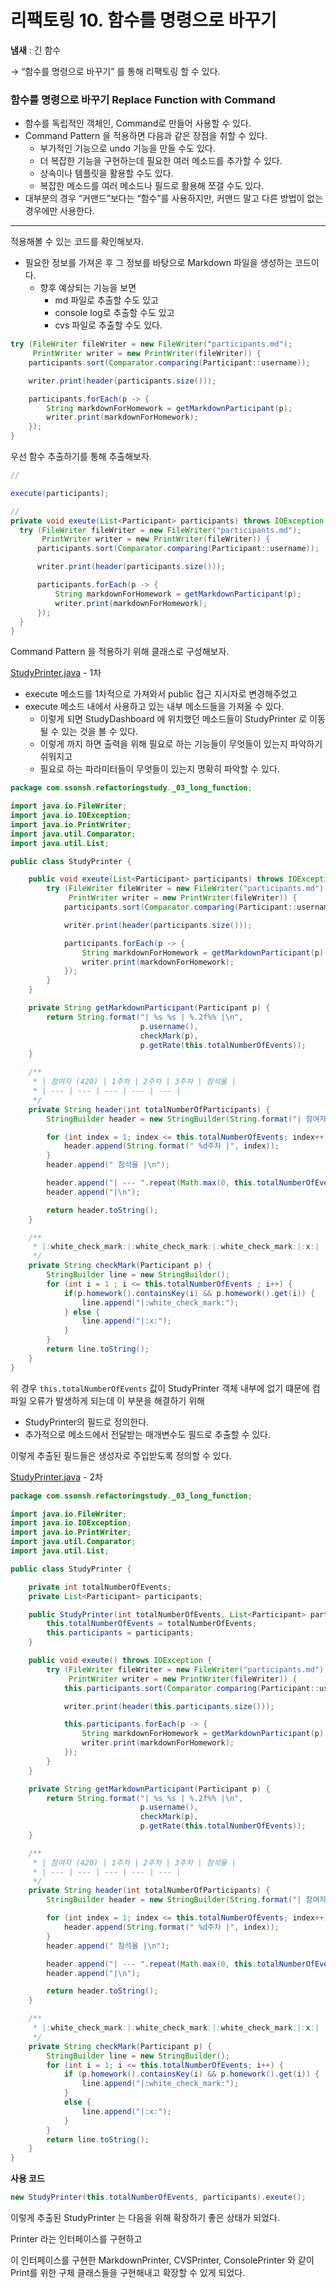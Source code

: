 # 리팩토링 10. 함수를 명령으로 바꾸기

**냄새** : 긴 함수

→ “함수를 명령으로 바꾸기” 를 통해 리팩토링 할 수 있다.

### 함수를 명령으로 바꾸기 Replace Function with Command

- 함수를 독립적인 객체인, Command로 만들어 사용할 수 있다.
- Command Pattern 을 적용하면 다음과 같은 장점을 취할 수 있다.
    - 부가적인 기능으로 undo 기능을 만들 수도 있다.
    - 더 복잡한 기능을 구현하는데 필요한 여러 메소드를 추가할 수 있다.
    - 상속이나 템플릿을 활용할 수도 있다.
    - 복잡한 메소드를 여러 메소드나 필드로 활용해 쪼갤 수도 있다.
- 대부분의 경우 “커맨드”보다는 “함수”를 사용하지만, 커맨드 말고 다른 방법이 없는 경우에만 사용한다.

---

적용해볼 수 있는 코드를 확인해보자.

- 필요한 정보를 가져온 후 그 정보를 바탕으로 Markdown 파일을 생성하는 코드이다.
    - 향후 예상되는 기능을 보면
        - md 파일로 추출할 수도 있고
        - console log로 추출할 수도 있고
        - cvs 파일로 추출할 수도 있다.

```java
try (FileWriter fileWriter = new FileWriter("participants.md");
     PrintWriter writer = new PrintWriter(fileWriter)) {
    participants.sort(Comparator.comparing(Participant::username));

    writer.print(header(participants.size()));

    participants.forEach(p -> {
        String markdownForHomework = getMarkdownParticipant(p);
        writer.print(markdownForHomework);
    });
}
```

우선 함수 추출하기를 통해 추출해보자.

```java
//

execute(participants);

//
private void exeute(List<Participant> participants) throws IOException {
  try (FileWriter fileWriter = new FileWriter("participants.md");
       PrintWriter writer = new PrintWriter(fileWriter)) {
      participants.sort(Comparator.comparing(Participant::username));

      writer.print(header(participants.size()));

      participants.forEach(p -> {
          String markdownForHomework = getMarkdownParticipant(p);
          writer.print(markdownForHomework);
      });
  }
}
```

Command Pattern 을 적용하기 위해 클래스로 구성해보자.

[StudyPrinter.java](http://StudyPrinter.java) - 1차

- execute 메소드를 1차적으로 가져와서 public 접근 지시자로 변경해주었고
- execute 메소드 내에서 사용하고 있는 내부 메소드들을 가져올 수 있다.
    - 이렇게 되면 StudyDashboard 에 위치했던 메소드들이 StudyPrinter 로 이동될 수 있는 것을 볼 수 있다.
    - 이렇게 까지 하면 출력을 위해 필요로 하는 기능들이 무엇들이 있는지 파악하기 쉬워지고
    - 필요로 하는 파라미터들이 무엇들이 있는지 명확히 파악할 수 있다.

```java
package com.ssonsh.refactoringstudy._03_long_function;

import java.io.FileWriter;
import java.io.IOException;
import java.io.PrintWriter;
import java.util.Comparator;
import java.util.List;

public class StudyPrinter {

    public void exeute(List<Participant> participants) throws IOException {
        try (FileWriter fileWriter = new FileWriter("participants.md");
             PrintWriter writer = new PrintWriter(fileWriter)) {
            participants.sort(Comparator.comparing(Participant::username));

            writer.print(header(participants.size()));

            participants.forEach(p -> {
                String markdownForHomework = getMarkdownParticipant(p);
                writer.print(markdownForHomework);
            });
        }
    }

    private String getMarkdownParticipant(Participant p) {
        return String.format("| %s %s | %.2f%% |\n",
                             p.username(),
                             checkMark(p),
                             p.getRate(this.totalNumberOfEvents));
    }

    /**
     * | 참여자 (420) | 1주차 | 2주차 | 3주차 | 참석율 |
     * | --- | --- | --- | --- | --- |
     */
    private String header(int totalNumberOfParticipants) {
        StringBuilder header = new StringBuilder(String.format("| 참여자 (%d) |", totalNumberOfParticipants));

        for (int index = 1; index <= this.totalNumberOfEvents; index++) {
            header.append(String.format(" %d주차 |", index));
        }
        header.append(" 참석율 |\n");

        header.append("| --- ".repeat(Math.max(0, this.totalNumberOfEvents + 2)));
        header.append("|\n");

        return header.toString();
    }

    /**
     * |:white_check_mark:|:white_check_mark:|:white_check_mark:|:x:|
     */
    private String checkMark(Participant p) {
        StringBuilder line = new StringBuilder();
        for (int i = 1 ; i <= this.totalNumberOfEvents ; i++) {
            if(p.homework().containsKey(i) && p.homework().get(i)) {
                line.append("|:white_check_mark:");
            } else {
                line.append("|:x:");
            }
        }
        return line.toString();
    }
}
```

위 경우 `this.totalNumberOfEvents` 값이 StudyPrinter 객체 내부에 없기 떄문에 컴파일 오류가 발생하게 되는데 이 부분을 해결하기 위해

- StudyPrinter의 필드로 정의한다.
- 추가적으로 메소드에서 전달받는 매개변수도 필드로 추출할 수 있다.

이렇게 추출된 필드들은 생성자로 주입받도록 정의할 수 있다.

[StudyPrinter.java](http://StudyPrinter.java) - 2차

```java
package com.ssonsh.refactoringstudy._03_long_function;

import java.io.FileWriter;
import java.io.IOException;
import java.io.PrintWriter;
import java.util.Comparator;
import java.util.List;

public class StudyPrinter {

    private int totalNumberOfEvents;
    private List<Participant> participants;

    public StudyPrinter(int totalNumberOfEvents, List<Participant> participants) {
        this.totalNumberOfEvents = totalNumberOfEvents;
        this.participants = participants;
    }

    public void exeute() throws IOException {
        try (FileWriter fileWriter = new FileWriter("participants.md");
             PrintWriter writer = new PrintWriter(fileWriter)) {
            this.participants.sort(Comparator.comparing(Participant::username));

            writer.print(header(this.participants.size()));

            this.participants.forEach(p -> {
                String markdownForHomework = getMarkdownParticipant(p);
                writer.print(markdownForHomework);
            });
        }
    }

    private String getMarkdownParticipant(Participant p) {
        return String.format("| %s %s | %.2f%% |\n",
                             p.username(),
                             checkMark(p),
                             p.getRate(this.totalNumberOfEvents));
    }

    /**
     * | 참여자 (420) | 1주차 | 2주차 | 3주차 | 참석율 |
     * | --- | --- | --- | --- | --- |
     */
    private String header(int totalNumberOfParticipants) {
        StringBuilder header = new StringBuilder(String.format("| 참여자 (%d) |", totalNumberOfParticipants));

        for (int index = 1; index <= this.totalNumberOfEvents; index++) {
            header.append(String.format(" %d주차 |", index));
        }
        header.append(" 참석율 |\n");

        header.append("| --- ".repeat(Math.max(0, this.totalNumberOfEvents + 2)));
        header.append("|\n");

        return header.toString();
    }

    /**
     * |:white_check_mark:|:white_check_mark:|:white_check_mark:|:x:|
     */
    private String checkMark(Participant p) {
        StringBuilder line = new StringBuilder();
        for (int i = 1; i <= this.totalNumberOfEvents; i++) {
            if (p.homework().containsKey(i) && p.homework().get(i)) {
                line.append("|:white_check_mark:");
            }
            else {
                line.append("|:x:");
            }
        }
        return line.toString();
    }
}
```

**사용 코드**

```java
new StudyPrinter(this.totalNumberOfEvents, participants).exeute();
```

이렇게 추출된 StudyPrinter 는 다음을 위해 확장하기 좋은 상태가 되었다.

Printer 라는 인터페이스를 구현하고

이 인터페이스를 구현한 MarkdownPrinter, CVSPrinter, ConsolePrinter 와 같이 Print를 위한 구체 클래스들을 구현해내고 확장할 수 있게 되었다.